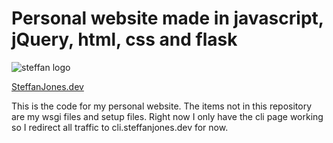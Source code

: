 # Personal website made in javascript, jQuery, html, css and flask

![steffan logo](https://steffanjones.dev/static/logo.png)

[SteffanJones.dev](https://steffanjones.dev)

This is the code for my personal website. The items not in this repository are my wsgi files and setup files. Right now I only have the cli page working so I redirect all traffic to cli.steffanjones.dev for now.
